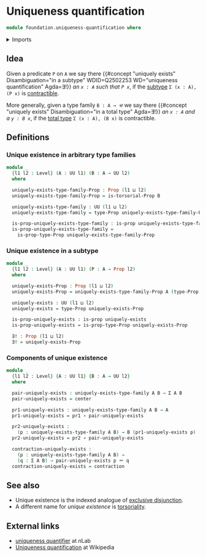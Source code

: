 # Uniqueness quantification

```agda
module foundation.uniqueness-quantification where
```

<details><summary>Imports</summary>

```agda
open import foundation.dependent-pair-types
open import foundation.torsorial-type-families
open import foundation.universe-levels

open import foundation-core.contractible-types
open import foundation-core.function-types
open import foundation-core.identity-types
open import foundation-core.propositions
```

</details>

## Idea

Given a predicate `P` on `A` we say there
{{#concept "uniquely exists" Disambiguation="in a subtype" WDID=Q2502253 WD="uniqueness quantification" Agda=∃!}}
_an `x : A` such that `P x`_, if the [subtype](foundation-core.subtypes.md)
`Σ (x : A), (P x)` is [contractible](foundation-core.contractible-types.md).

More generally, given a type family `B : A → 𝒰` we say there
{{#concept "uniquely exists" Disambiguation="in a total type" Agda=∃!}} _an
`x : A` and a `y : B x`_, if the
[total type](foundation.dependent-pair-types.md) `Σ (x : A), (B x)` is
contractible.

## Definitions

### Unique existence in arbitrary type families

```agda
module _
  {l1 l2 : Level} (A : UU l1) (B : A → UU l2)
  where

  uniquely-exists-type-family-Prop : Prop (l1 ⊔ l2)
  uniquely-exists-type-family-Prop = is-torsorial-Prop B

  uniquely-exists-type-family : UU (l1 ⊔ l2)
  uniquely-exists-type-family = type-Prop uniquely-exists-type-family-Prop

  is-prop-uniquely-exists-type-family : is-prop uniquely-exists-type-family
  is-prop-uniquely-exists-type-family =
    is-prop-type-Prop uniquely-exists-type-family-Prop
```

### Unique existence in a subtype

```agda
module _
  {l1 l2 : Level} (A : UU l1) (P : A → Prop l2)
  where

  uniquely-exists-Prop : Prop (l1 ⊔ l2)
  uniquely-exists-Prop = uniquely-exists-type-family-Prop A (type-Prop ∘ P)

  uniquely-exists : UU (l1 ⊔ l2)
  uniquely-exists = type-Prop uniquely-exists-Prop

  is-prop-uniquely-exists : is-prop uniquely-exists
  is-prop-uniquely-exists = is-prop-type-Prop uniquely-exists-Prop

  ∃! : Prop (l1 ⊔ l2)
  ∃! = uniquely-exists-Prop
```

### Components of unique existence

```agda
module _
  {l1 l2 : Level} {A : UU l1} {B : A → UU l2}
  where

  pair-uniquely-exists : uniquely-exists-type-family A B → Σ A B
  pair-uniquely-exists = center

  pr1-uniquely-exists : uniquely-exists-type-family A B → A
  pr1-uniquely-exists = pr1 ∘ pair-uniquely-exists

  pr2-uniquely-exists :
    (p : uniquely-exists-type-family A B) → B (pr1-uniquely-exists p)
  pr2-uniquely-exists = pr2 ∘ pair-uniquely-exists

  contraction-uniquely-exists :
    (p : uniquely-exists-type-family A B) →
    (q : Σ A B) → pair-uniquely-exists p ＝ q
  contraction-uniquely-exists = contraction
```

## See also

- Unique existence is the indexed analogue of
  [exclusive disjunction](foundation.exclusive-disjunction.md).
- A different name for _unique existence_ is
  [torsoriality](foundation.torsorial-type-families.md).

## External links

- [uniqueness quantifier](https://ncatlab.org/nlab/show/uniqueness+quantifier)
  at $n$Lab
- [Uniqueness quantification](https://en.wikipedia.org/wiki/Uniqueness_quantification)
  at Wikipedia
